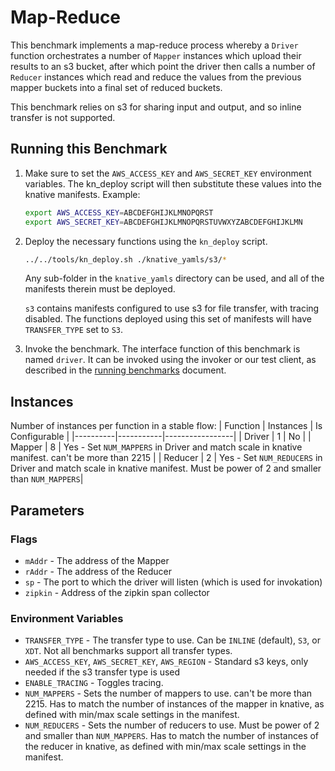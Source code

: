 # Map-Reduce

This benchmark implements a map-reduce process whereby a `Driver` function orchestrates
a number of `Mapper` instances which upload their results to an s3 bucket, after which point the 
driver then calls a number of `Reducer` instances which read and reduce the values from the
previous mapper buckets into a final set of reduced buckets.

This benchmark relies on s3 for sharing input and output, and so inline transfer is not supported.

## Running this Benchmark

1. Make sure to set the `AWS_ACCESS_KEY` and `AWS_SECRET_KEY` environment variables.
    The kn_deploy script will then substitute these values into the knative manifests.
    Example:
    ```bash               
    export AWS_ACCESS_KEY=ABCDEFGHIJKLMNOPQRST
    export AWS_SECRET_KEY=ABCDEFGHIJKLMNOPQRSTUVWXYZABCDEFGHIJKLMN
    ```

2. Deploy the necessary functions using the `kn_deploy` script.
    ```bash
    ../../tools/kn_deploy.sh ./knative_yamls/s3/*
    ```
    Any sub-folder in the `knative_yamls` directory can be used, and all of the manifests therein
    must be deployed.

    `s3` contains manifests configured to use s3 for file transfer, with tracing disabled. The 
    functions deployed using this set of manifests will have `TRANSFER_TYPE` set to `S3`.


3. Invoke the benchmark. The interface function of this benchmark is named `driver`. It can be
    invoked using the invoker or our test client, as described in the 
    [running benchmarks](/docs/running_benchmarks.md) document.

## Instances
Number of instances per function in a stable flow:
| Function | Instances | Is Configurable |
|----------|-----------|-----------------|
| Driver | 1 | No |
| Mapper | 8 | Yes - Set `NUM_MAPPERS` in Driver and match scale in knative manifest. can't be more than 2215 |
| Reducer | 2 | Yes - Set `NUM_REDUCERS` in Driver and match scale in knative manifest. Must be power of 2 and smaller than `NUM_MAPPERS`|

## Parameters

### Flags

- `mAddr` - The address of the Mapper
- `rAddr` - The address of the Reducer
- `sp` - The port to which the driver will listen (which is used for invokation)
- `zipkin` - Address of the zipkin span collector

### Environment Variables

- `TRANSFER_TYPE` - The transfer type to use. Can be `INLINE` (default), `S3`, or `XDT`. Not
all benchmarks support all transfer types.
- `AWS_ACCESS_KEY`, `AWS_SECRET_KEY`, `AWS_REGION` - Standard s3 keys, only needed if the s3
transfer type is used
- `ENABLE_TRACING` - Toggles tracing.
- `NUM_MAPPERS` - Sets the number of mappers to use. can't be more than 2215. Has to match the 
number of instances of the mapper in knative, as defined with min/max scale settings in the manifest.
- `NUM_REDUCERS` - Sets the number of reducers to use. Must be power of 2 and smaller than 
`NUM_MAPPERS`. Has to match the number of instances of the reducer in knative, as defined with 
min/max scale settings in the manifest.